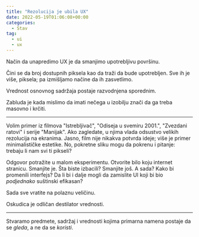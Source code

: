 ```yaml
---
title: "Rezolucija je ubila UX"
date: 2022-05-19T01:06:08+00:00
categories:
  - Stav
tag:
  - ui
  - ux
---
```


Način da unapredimo UX je da smanjimo upotrebljivu površinu.

<!--more-->

Čini se da broj dostupnih piksela kao da traži da bude upotrebljen. Sve ih je više, piksela; pa izmišljamo načine da ih zasvetlimo.

Vrednost osnovnog sadržaja postaje razvodnjena sporednim.

Zabluda je kada mislimo da imati nečega u izobilju znači da ga treba masovno i krčiti.

---- 

Volim primer iz filmova "Istrebljivač", "Odiseja u svemiru 2001.", "Zvezdani ratovi" i serije "Manijak". Ako zagledate, u njima vlada odsustvo velikih rezolucija na ekranima. Jasno, film nije nikakva potvrda ideje; više je primer minimalističke estetike. No, pokretne sliku mogu da pokrenu i pitanje: trebaju li nam svi ti pikseli?

Odgovor potražite u malom eksperimentu. Otvorite bilo koju internet stranicu. Smanjite je. Šta biste izbacili? Smanjite još. A sada? Kako bi promenili interfejs? Da li bi i dalje mogli da zamislite UI koji bi bio _podjednako_ suštinski efikasan?

Sada sve vratite na polaznu veličinu.

Oskudica je odličan destilator vrednosti.

---- 

Stvaramo predmete, sadržaj i vrednosti kojima primarna namena postaje da se _gleda_, a ne da se _koristi_.